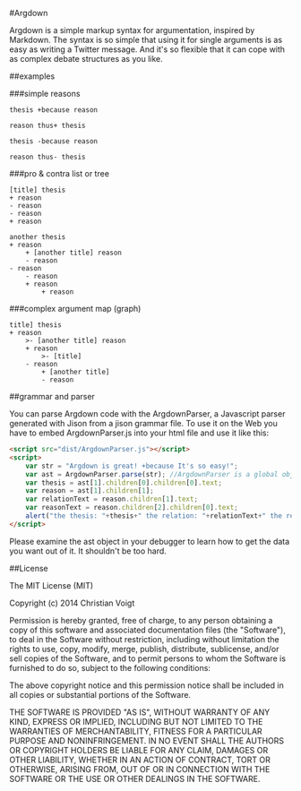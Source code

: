 #Argdown

Argdown is a simple markup syntax for argumentation, inspired by Markdown. The syntax is so simple that using it for single arguments is as easy as writing a Twitter message. And it's so flexible that it can cope with as complex debate structures as you like.

##examples

###simple reasons

```
thesis +because reason

reason thus+ thesis

thesis -because reason

reason thus- thesis
```

###pro & contra list or tree

```
[title] thesis
+ reason
- reason
- reason
+ reason

another thesis
+ reason
    + [another title] reason
    - reason
- reason
    - reason
    + reason
        + reason
```

###complex argument map (graph)

```
title] thesis
+ reason
    >- [another title] reason
    + reason
        >- [title]
    - reason
        + [another title]
        - reason
```

##grammar and parser

You can parse Argdown code with the ArgdownParser, a Javascript parser generated with Jison from a jison grammar file. To use it on the Web you have to embed ArgdownParser.js into your html file and use it like this:

```HTML
<script src="dist/ArgdownParser.js"></script>
<script>
    var str = "Argdown is great! +because It's so easy!";
    var ast = ArgdownParser.parse(str); //ArgdownParser is a global object
    var thesis = ast[1].children[0].children[0].text;
    var reason = ast[1].children[1];
    var relationText = reason.children[1].text;
    var reasonText = reason.children[2].children[0].text;
    alert("the thesis: "+thesis+" the relation: "+relationText+" the reason: "+reasonText);
</script>
```

Please examine the ast object in your debugger to learn how to get the data you want out of it. It shouldn't be too hard.

##License

The MIT License (MIT)

Copyright (c) 2014 Christian Voigt

Permission is hereby granted, free of charge, to any person obtaining a copy
of this software and associated documentation files (the "Software"), to deal
in the Software without restriction, including without limitation the rights
to use, copy, modify, merge, publish, distribute, sublicense, and/or sell
copies of the Software, and to permit persons to whom the Software is
furnished to do so, subject to the following conditions:

The above copyright notice and this permission notice shall be included in all
copies or substantial portions of the Software.

THE SOFTWARE IS PROVIDED "AS IS", WITHOUT WARRANTY OF ANY KIND, EXPRESS OR
IMPLIED, INCLUDING BUT NOT LIMITED TO THE WARRANTIES OF MERCHANTABILITY,
FITNESS FOR A PARTICULAR PURPOSE AND NONINFRINGEMENT. IN NO EVENT SHALL THE
AUTHORS OR COPYRIGHT HOLDERS BE LIABLE FOR ANY CLAIM, DAMAGES OR OTHER
LIABILITY, WHETHER IN AN ACTION OF CONTRACT, TORT OR OTHERWISE, ARISING FROM,
OUT OF OR IN CONNECTION WITH THE SOFTWARE OR THE USE OR OTHER DEALINGS IN THE
SOFTWARE.